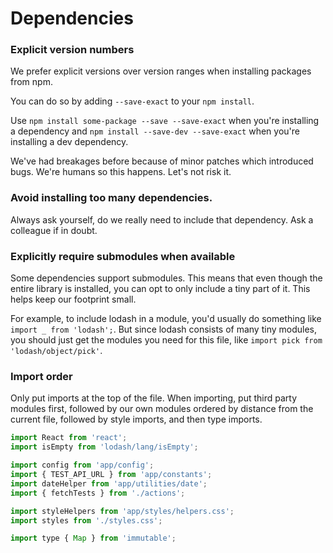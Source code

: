 # Dependencies

### Explicit version numbers
We prefer explicit versions over version ranges when installing packages from npm.

You can do so by adding `--save-exact` to your `npm install`.

Use `npm install some-package --save --save-exact` when you're installing a dependency and `npm install --save-dev --save-exact` when you're installing a dev dependency.

We've had breakages before because of minor patches which introduced bugs. We're humans so this happens. Let's not risk it.

### Avoid installing too many dependencies.
Always ask yourself, do we really need to include that dependency. Ask a colleague if in doubt.

### Explicitly require submodules when available
Some dependencies support submodules. This means that even though the entire library is installed, you can opt to only include a tiny part of it. This helps keep our footprint small.

For example, to include lodash in a module, you'd usually do something like `import _ from 'lodash';`. But since lodash consists of many tiny modules, you should just get the modules you need for this file, like `import pick from 'lodash/object/pick'`.

### Import order
Only put imports at the top of the file.
When importing, put third party modules first, followed by our own modules ordered by distance from the current file, followed by style imports, and then type imports.
```javascript
import React from 'react';
import isEmpty from 'lodash/lang/isEmpty';

import config from 'app/config';
import { TEST_API_URL } from 'app/constants';
import dateHelper from 'app/utilities/date';
import { fetchTests } from './actions';

import styleHelpers from 'app/styles/helpers.css';
import styles from './styles.css';

import type { Map } from 'immutable';
```
